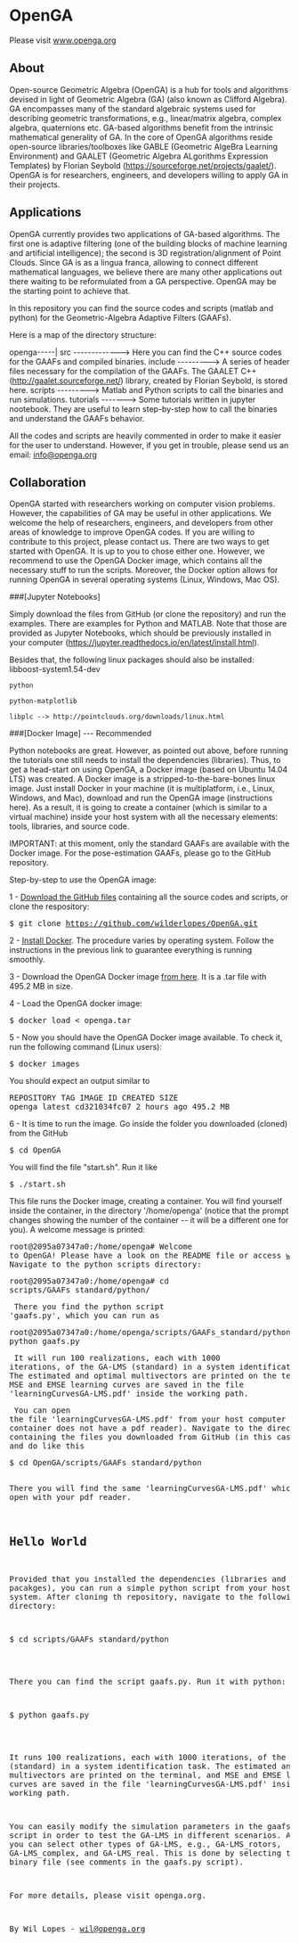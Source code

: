 # OpenGA

Please visit www.openga.org

## About 
Open-source Geometric Algebra (OpenGA) is a hub for tools and algorithms devised in light of Geometric Algebra (GA) (also known as Clifford Algebra). GA encompasses many of the standard algebraic systems used for describing geometric transformations, e.g., linear/matrix algebra, complex algebra, quaternions etc. GA-based algorithms benefit from the intrinsic mathematical generality of GA. In the core of OpenGA algorithms reside open-source libraries/toolboxes like GABLE (Geometric AlgeBra Learning Environment) and GAALET (Geometric Algebra ALgorithms Expression Templates) by Florian Seybold (https://sourceforge.net/projects/gaalet/). OpenGA is for researchers, engineers, and developers willing to apply GA in their projects. 

## Applications
OpenGA currently provides two applications of GA-based algorithms. The first one is adaptive filtering (one of the building blocks of machine learning and artificial intelligence); the second is 3D registration/alignment of Point Clouds. Since GA is as a lingua franca, allowing to connect different mathematical languages, we believe there are many other applications out there waiting to be reformulated from a GA perspective. OpenGA may be the starting point to achieve that. 

In this repository you can find the source codes and scripts (matlab and python)
for the Geometric-Algebra Adaptive Filters (GAAFs).

Here is a map of the directory structure:

openga-----|
           src -------------> Here you can find the C++ source codes for the GAAFs and
                              compiled binaries.
           include ---------> A series of header files necessary for the compilation
                              of the GAAFs. The GAALET C++ (http://gaalet.sourceforge.net/)
                              library, created by Florian Seybold, is stored here.
           scripts ---------> Matlab and Python scripts to call the binaries and run simulations.
           tutorials -------> Some tutorials written in jupyter nootebook. They are useful
                              to learn step-by-step how to call the binaries and understand
                              the GAAFs behavior.

All the codes and scripts are heavily commented in order to make it easier for the user to understand.
However, if you get in trouble, please send us an email: info@openga.org

## Collaboration
OpenGA started with researchers working on computer vision problems. However, the capabilities of GA may be useful in other applications. We welcome the help of researchers, engineers, and developers from other areas of knowledge to improve OpenGA codes. If you are willing to contribute to this project, please contact us. 
There are two ways to get started with OpenGA. It is up to you to chose either one. However, we recommend to use the OpenGA Docker image, which contains all the necessary stuff to run the scripts. Moreover, the Docker option allows for running OpenGA in several operating systems (Linux, Windows, Mac OS).

###[Jupyter Notebooks]

Simply download the files from GitHub (or clone the repository) and run the examples. There are examples for Python and MATLAB. Note that those are provided as Jupyter Notebooks, which should be previously installed in your computer (https://jupyter.readthedocs.io/en/latest/install.html).

Besides that, the following linux packages should also be installed:   
    libboost-system1.54-dev
    
    python
    
    python-matplotlib
    
    libplc --> http://pointclouds.org/downloads/linux.html

###[Docker Image] --- Recommended

Python notebooks are great. However, as pointed out above, before running the tutorials one still needs to install the dependencies (libraries). Thus, to get a head-start on using OpenGA, a Docker image (based on Ubuntu 14.04 LTS) was created. A Docker image is a stripped-to-the-bare-bones linux image. Just install Docker in your machine (it is multiplatform, i.e., Linux, Windows, and Mac), download and run the OpenGA image (instructions here). As a result, it is going to create a container (which is similar to a virtual machine) inside your host system with all the necessary elements: tools, libraries, and source code.

IMPORTANT: at this moment, only the standard GAAFs are available with the Docker image. For the pose-estimation GAAFs, please go to the GitHub repository. 

Step-by-step to use the OpenGA image:
                  <p></p>
                  1 - <a target="_blank" href="https://github.com/wilderlopes/OpenGA">Download the GitHub files</a>
                  containing all the source codes and scripts, or clone the respository:
                  <pre>$ git clone https://github.com/wilderlopes/OpenGA.git</pre>
                  <p></p>
                  2 - <a target="_blank" href="https://docs.docker.com/linux/">Install Docker</a>.
                  The procedure varies by operating system. Follow the instructions in the previous link
                  to guarantee everything is running smoothly.
                  <p></p>
                  3 - Download the OpenGA Docker image <a target="_blank" href="files/openga.tar">from here</a>.
                  It is a .tar file with 495.2 MB in size.
                  <p></p>
                  4 - Load the OpenGA docker image:
                  <p></p>
                  <pre>$ docker load < openga.tar</pre>
                  <p></p>
                  5 - Now you should have the OpenGA Docker image available. To check it, run
                  the following command (Linux users):
                  <pre>$ docker images</pre>
                  You should expect an output similar to
                  <pre>REPOSITORY          TAG                 IMAGE ID            CREATED             SIZE
openga              latest              cd321034fc07        2 hours ago         495.2 MB</pre>
                  <p></p>
                  6 - It is time to run the image. Go inside the folder you downloaded (cloned) from the GitHub
                  <pre>$ cd OpenGA</pre>
                  You will find the file "start.sh". Run it like
                  <pre>$ ./start.sh </pre>
                  This file runs the Docker image, creating a container. You will find yourself
                  inside the container, in the directory '/home/openga' (notice that the prompt changes showing
                  the number of the container -- it will be a different one for you). A welcome message is printed:
                  <pre>root@2095a07347a0:/home/openga# Welcome to OpenGA! Please have a look on the README file or access www.openga.org.</pre>
                  Navigate to the python scripts directory:
                  <pre>root@2095a07347a0:/home/openga# cd scripts/GAAFs_standard/python/</pre>
                  There you find the python script 'gaafs.py', which you can run as
                  <pre>root@2095a07347a0:/home/openga/scripts/GAAFs_standard/python# python gaafs.py</pre>
                  It will run 100 realizations, each with 1000 iterations, of the GA-LMS (standard) in a
                  system identification task. The estimated and optimal multivectors are printed on the
                  terminal, and MSE and EMSE learning curves are saved in the file 'learningCurvesGA-LMS.pdf'
                  inside the working path.
                  <p></p>
                  You can open the file 'learningCurvesGA-LMS.pdf' from your host computer (the container
                  does not have a pdf reader). Navigate
                  to the directory containing the files you downloaded from GitHub (in this case 'OpenGA') and
                  do like this
                  <pre>$ cd OpenGA/scripts/GAAFs_standard/python </pre>
                  There you will find the same 'learningCurvesGA-LMS.pdf' which you can open with
                  your pdf reader.

## Hello World 
Provided that you installed the dependencies (libraries and pacakges), you can run a simple python script from your host Linux system. After cloning th repository, navigate to the following directory:
<pre>$ cd scripts/GAAFs_standard/python</pre>

There you can find the script gaafs.py. Run it with python:

<pre>$ python gaafs.py</pre>

It runs 100 realizations, each with 1000 iterations, of the GA-LMS (standard) in a
system identification task. The estimated and optimal multivectors are printed on the
terminal, and MSE and EMSE learning curves are saved in the file 'learningCurvesGA-LMS.pdf'
inside the working path.

You can easily modify the simulation parameters in the gaafs.py script in order
to test the GA-LMS in different scenarios. Additionally, you can select other
types of GA-LMS, e.g., GA-LMS_rotors, GA-LMS_complex, and GA-LMS_real. This is
done by selecting the proper binary file (see comments in the gaafs.py script).

For more details, please visit openga.org.


By Wil Lopes - wil@openga.org
